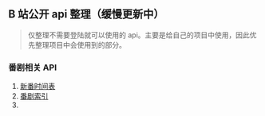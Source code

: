 ## B 站公开 api 整理（缓慢更新中）

> 仅整理不需要登陆就可以使用的 api。主要是给自己的项目中使用，因此优先整理项目中会使用到的部分。

### 番剧相关 API

1. [新番时间表](./番剧/新番时间表.md)
2. [番剧索引](./番剧/番剧索引.md)
3.
